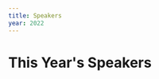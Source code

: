 ```yaml
---
title: Speakers
year: 2022
---
```


# This Year's Speakers

<div class="icon-hr"></div>
<br>